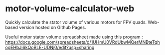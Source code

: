 # motor-volume-calculator-web

Quickly calculate the stator volume of various motors for FPV quads. Web-based version hosted on Github Pages.

Useful motor stator volume spreadsheet made using this program : https://docs.google.com/spreadsheets/d/1UHmU0VRdUbwMQerMNBteTqhogEHbJi6kQoBLE-UDNj0/edit?usp=sharing
